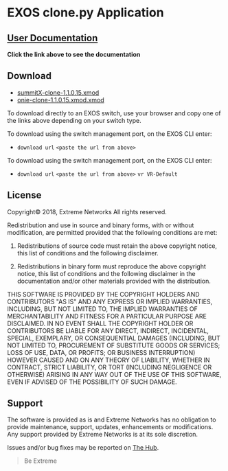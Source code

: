 # EXOS clone.py Application
## [User Documentation](https://rawgit.com/extremenetworks/EXOS_Apps/master/Clone/docs/clone.html)
__Click the link above to see the documentation__

## Download
 - [summitX-clone-1.1.0.15.xmod](summitX-clone-1.1.0.15.xmod?raw=true)
 - [onie-clone-1.1.0.15.xmod.xmod](onie-clone-1.1.0.15.xmod?raw=true)

To download directly to an EXOS switch, use your browser and copy one of the links above depending on your switch type. 

To download using the switch management port, on the EXOS CLI enter:
 - `download url` `<paste the url from above>`

To download using the switch management port, on the EXOS CLI enter:
 - `download url` `<paste the url from above>` `vr VR-Default`

## License
Copyright© 2018, Extreme Networks
All rights reserved.

Redistribution and use in source and binary forms, with or without modification,
are permitted provided that the following conditions are met:

1. Redistributions of source code must retain the above copyright notice, this
list of conditions and the following disclaimer.

2. Redistributions in binary form must reproduce the above copyright notice,
this list of conditions and the following disclaimer in the documentation
and/or other materials provided with the distribution.

THIS SOFTWARE IS PROVIDED BY THE COPYRIGHT HOLDERS AND CONTRIBUTORS "AS IS" AND
ANY EXPRESS OR IMPLIED WARRANTIES, INCLUDING, BUT NOT LIMITED TO, THE IMPLIED
WARRANTIES OF MERCHANTABILITY AND FITNESS FOR A PARTICULAR PURPOSE ARE
DISCLAIMED. IN NO EVENT SHALL THE COPYRIGHT HOLDER OR CONTRIBUTORS BE LIABLE
FOR ANY DIRECT, INDIRECT, INCIDENTAL, SPECIAL, EXEMPLARY, OR CONSEQUENTIAL
DAMAGES (INCLUDING, BUT NOT LIMITED TO, PROCUREMENT OF SUBSTITUTE GOODS OR
SERVICES; LOSS OF USE, DATA, OR PROFITS; OR BUSINESS INTERRUPTION) HOWEVER
CAUSED AND ON ANY THEORY OF LIABILITY, WHETHER IN CONTRACT, STRICT LIABILITY,
OR TORT (INCLUDING NEGLIGENCE OR OTHERWISE) ARISING IN ANY WAY OUT OF THE USE
OF THIS SOFTWARE, EVEN IF ADVISED OF THE POSSIBILITY OF SUCH DAMAGE.

## Support
The software is provided as is and Extreme Networks has no obligation to provide
maintenance, support, updates, enhancements or modifications.
Any support provided by Extreme Networks is at its sole discretion.

Issues and/or bug fixes may be reported on [The Hub](https://community.extremenetworks.com/extreme).

>Be Extreme
